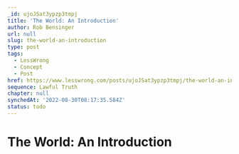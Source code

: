 ```yaml
---
_id: ujoJSat3ypzp3tmpj
title: 'The World: An Introduction'
author: Rob Bensinger
url: null
slug: the-world-an-introduction
type: post
tags:
  - LessWrong
  - Concept
  - Post
href: https://www.lesswrong.com/posts/ujoJSat3ypzp3tmpj/the-world-an-introduction
sequence: Lawful Truth
chapter: null
synchedAt: '2022-08-30T08:17:35.584Z'
status: todo
---
```


# The World: An Introduction
